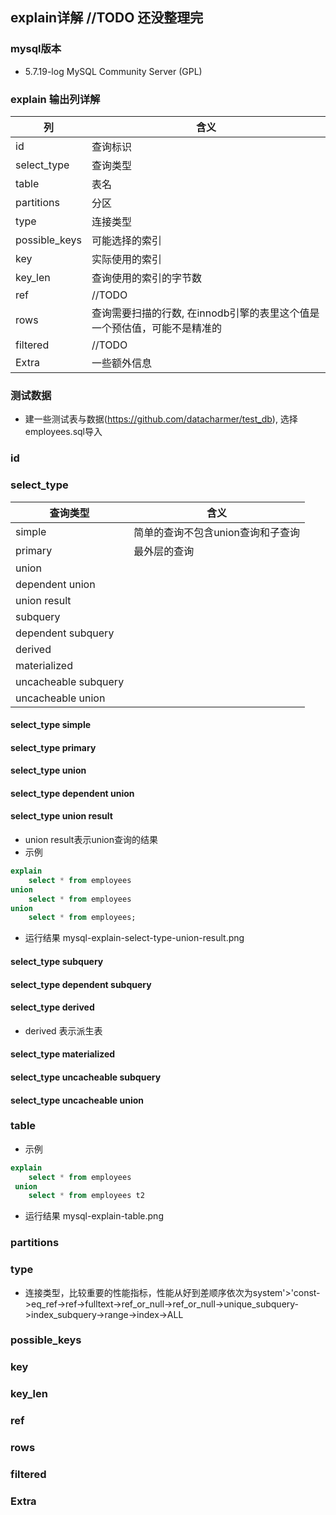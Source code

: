 ## explain详解 //TODO 还没整理完
### mysql版本
- 5.7.19-log MySQL Community Server (GPL)

### explain 输出列详解
列      | 含义
----------| -------------
id            | 查询标识
select_type   | 查询类型
table         | 表名
partitions    | 分区
type          | 连接类型
possible_keys | 可能选择的索引
key           | 实际使用的索引
key_len       | 查询使用的索引的字节数
ref           | //TODO
rows          | 查询需要扫描的行数, 在innodb引擎的表里这个值是一个预估值，可能不是精准的
filtered      | //TODO
Extra         | 一些额外信息


### 测试数据
- 建一些测试表与数据(https://github.com/datacharmer/test_db), 选择employees.sql导入


### id

### select_type
查询类型     | 含义
----------| -------------
simple |  简单的查询不包含union查询和子查询
primary|  最外层的查询
union | 
dependent union| 
union result| 
subquery| 
dependent subquery| 
derived|
materialized|
uncacheable subquery|
uncacheable union| 

#### select_type simple

#### select_type primary

#### select_type union


#### select_type dependent union

#### select_type union result
- union result表示union查询的结果
- 示例
```sql
explain 
	select * from employees
union 
	select * from employees 
union 
	select * from employees;
```
- 运行结果
mysql-explain-select-type-union-result.png


#### select_type subquery

#### select_type dependent subquery

#### select_type derived 
- derived 表示派生表

#### select_type materialized 

#### select_type uncacheable subquery

#### select_type uncacheable union


### table

- 示例
```sql
explain 
    select * from employees 
 union 
    select * from employees t2
```
- 运行结果
mysql-explain-table.png

### partitions

### type
- 连接类型，比较重要的性能指标，性能从好到差顺序依次为system'>'const->eq_ref->ref->fulltext->ref_or_null->ref_or_null->unique_subquery->index_subquery->range->index->ALL

### possible_keys

### key

### key_len

### ref

### rows

### filtered

### Extra


